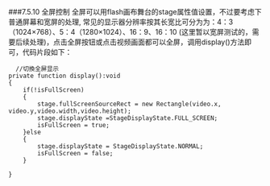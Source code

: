 ###7.5.10 全屏控制 
 全屏可以用flash画布舞台的stage属性值设置，不过要考虑下普通屏幕和宽屏的处理, 常见的显示器分辨率按其长宽比可分为为：4：3（1024×768）、5：4（1280×1024）、16：9、16：10 (这里暂以宽屏测试的，需要后续处理)，点击全屏按钮或点击视频画面都可以全屏，调用display()方法即可，代码片段如下：


```
  //切換全屏显示 
private function display():void
{ 
    if(!isFullScreen)
    { 
        stage.fullScreenSourceRect = new Rectangle(video.x, video.y,video.width,video.height);
        stage.displayState =StageDisplayState.FULL_SCREEN; 
        isFullScreen = true; 
    }else
    { 
        stage.displayState = StageDisplayState.NORMAL; 
        isFullScreen = false; 
    }
   
}
```

